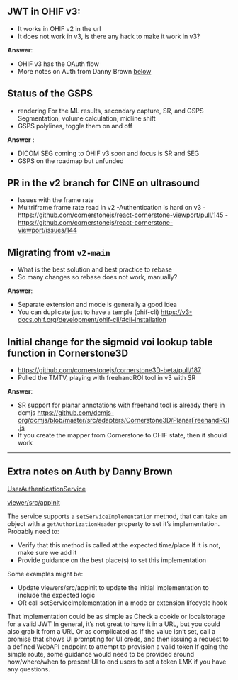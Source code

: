 ## JWT in OHIF v3: 
- It works in OHIF v2 in the url
- It does not work in v3, is there any hack to make it work in v3?

**Answer**: 

- OHIF v3 has the OAuth flow 
- More notes on Auth from Danny Brown [below](#extra-notes-on-auth-by-danny-brown)


## Status of the GSPS
- rendering For the ML results, secondary capture, SR, and GSPS Segmentation, volume calculation, midline shift
- GSPS polylines, toggle them on and off

**Answer** :

- DICOM SEG coming to OHIF v3 soon and focus is SR and SEG
- GSPS on the roadmap but unfunded



## PR in the v2 branch for CINE on ultrasound 
- Issues with the frame rate
- Multriframe frame rate read in v2
-Authentication is hard on v3 
-https://github.com/cornerstonejs/react-cornerstone-viewport/pull/145
-https://github.com/cornerstonejs/react-cornerstone-viewport/issues/144 


## Migrating from `v2-main` 
- What is the best solution and best practice to rebase 
- So many changes so rebase does not work, manually?

**Answer**: 

- Separate extension and mode is generally a good idea
- You can duplicate just to have a temple (ohif-cli)
https://v3-docs.ohif.org/development/ohif-cli/#cli-installation


## Initial change for the sigmoid voi lookup table function in Cornerstone3D
- https://github.com/cornerstonejs/cornerstone3D-beta/pull/187
- Pulled the TMTV, playing with freehandROI tool in v3 with SR

**Answer**:
- SR support for planar annotations with freehand tool is already there in dcmjs https://github.com/dcmjs-org/dcmjs/blob/master/src/adapters/Cornerstone3D/PlanarFreehandROI.js
- If you create the mapper from Cornerstone to OHIF state, then it should work

----

## Extra notes on Auth by Danny Brown

[UserAuthenticationService](
https://github.com/OHIF/Viewers/blob/v3-stable/platform/core/src/services/UserAuthenticationService/UserAuthenticationService.js)

[viewer/src/appInit](
https://github.com/OHIF/Viewers/blob/v3-stable/platform/viewer/src/appInit.js#L59
)


The service supports a `setServiceImplementation` method, that can take an object with a `getAuthorizationHeader` property to set it’s implementation. Probably need to:

- Verify that this method is called at the expected time/place If it is not, make sure we add it
- Provide guidance on the best place(s) to set this implementation

Some examples might be:

- Update viewers/src/appInit to update the initial implementation to include the expected logic
- OR call setServiceImplementation in a mode or extension lifecycle hook

That implementation could be as simple as Check a cookie or localstorage for a valid JWT
In general, it’s not great to have it in a URL, but you could also grab it from a URL
Or as complicated as If the value isn’t set, call a promise that shows UI prompting for UI creds, and then issuing a request to a defined WebAPI endpoint to attempt to provision a valid token If going the simple route, some guidance would need to be provided around how/where/when to present UI to end users to set a token
LMK if you have any questions.
